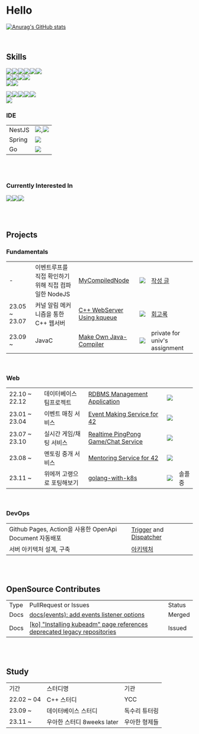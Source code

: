 # Hello

[![Anurag's GitHub stats](https://github-readme-stats.vercel.app/api?username=koreanddinghwan&theme=radical)](https://github.com/anuraghazra/github-readme-stats)
  
<!-- https://simpleicons.org/  -->
<!-- <img src="https://img.shields.io/badge/기술이름-색상번호?style=for-the-badge&logo=아이콘이름&logoColor=white">  -->

<br>

## Skills

 <img src="https://img.shields.io/badge/Go-00ADD8?style=for-the-badge&logo=Go&logoColor=white"><img src="https://img.shields.io/badge/C-A8B9CC?style=for-the-badge&logo=C&logoColor=white"><img src="https://img.shields.io/badge/C++-00599C?style=for-the-badge&logo=C++&logoColor=white"><img src="https://img.shields.io/badge/linux-00599C?style=for-the-badge&logo=linux&logoColor=white"><img src="https://img.shields.io/badge/docker-00599C?style=for-the-badge&logo=docker&logoColor=white"><img src="https://img.shields.io/badge/Nginx-009639?style=for-the-badge&logo=nginx&logoColor=white">  
<img src="https://img.shields.io/badge/TypeScript-3178C6?style=for-the-badge&logo=TypeScript&logoColor=white"><img src="https://img.shields.io/badge/Node.js-339933?style=for-the-badge&logo=node.js&logoColor=white"><img src="https://img.shields.io/badge/NestJS-E0234E?style=for-the-badge&logo=NestJS&logoColor=white"><img src="https://img.shields.io/badge/Express-000000?style=for-the-badge&logo=Express&logoColor=white">  
<img src="https://img.shields.io/badge/TypeOrm-E0234E?style=for-the-badge&logo=TypeOrm&logoColor=white"><img src="https://img.shields.io/badge/MySQL-4479A1?style=for-the-badge&logo=MySQL&logoColor=white">


<img src="https://img.shields.io/badge/Amazon AWS-FF9900?style=for-the-badge&logo=Amazon AWS&logoColor=white"><img src="https://img.shields.io/badge/AWS Lambda-FF9900?style=for-the-badge&logo=AWS Lambda&logoColor=white"><img src="https://img.shields.io/badge/Amazon S3-569A31?style=for-the-badge&logo=Amazon S3&logoColor=white"><img src="https://img.shields.io/badge/Amazon RDS-527FFF?style=for-the-badge&logo=Amazon RDS&logoColor=white"><img src="https://img.shields.io/badge/Amazon EC2-527FFF?style=for-the-badge&logo=Amazon EC2&logoColor=white">  
<img src="https://img.shields.io/badge/SonarQube-4E9BCD?style=for-the-badge&logo=SonarQube&logoColor=white">  

### IDE

|||
|---|---|
|NestJS|<img src="https://img.shields.io/badge/Vim-019733?style=for-the-badge&logo=Vim&logoColor=white">,<img src="https://img.shields.io/badge/Neovim-57A143?style=for-the-badge&logo=Neovim&logoColor=white">|
|Spring|<img src="https://img.shields.io/badge/intellijidea-000000?style=for-the-badge&logo=intellijidea&logoColor=white">|
|Go|<img src="https://img.shields.io/badge/GoLand-000000?style=for-the-badge&logo=GoLand&logoColor=white">|

<br>
<br>

### Currently Interested In

<img src="https://img.shields.io/badge/Go-00ADD8?style=for-the-badge&logo=Go&logoColor=white"><img src="https://img.shields.io/badge/Kubernetes-326CE5?style=for-the-badge&logo=Kubernetes&logoColor=white"><img src="https://img.shields.io/badge/Spring Boot-6DB33F?style=for-the-badge&logo=Spring Boot&logoColor=white">

<br>
<br>



## Projects

### Fundamentals

| | | |||
|---|---|---|---|---|
| -  | 이벤트루프를 직접 확인하기위해 직접 컴파일한 NodeJS  | [MyCompiledNode](https://github.com/koreanddinghwan/myCompiledNode)| <img src="https://img.shields.io/badge/C++-00599C?style=for-the-badge&logo=C++&logoColor=white"> |[작성 글](https://koreanddinghwan.github.io/nodejs/1/) |
|23.05 ~ 23.07| 커널 알림 메커니즘을 통한 C++ 웹서버 | [C++ WebServer Using kqueue](https://github.com/koreanddinghwan/nginx-like-webserv-using-kqueue)|<img src="https://img.shields.io/badge/C++-00599C?style=for-the-badge&logo=C++&logoColor=white">|[회고록](https://velog.io/@koreanddinghwan/%ED%9A%8C%EA%B3%A0%EB%A1%9DWebServ)|
|23.09 ~ | JavaC | [Make Own Java-Compiler](https://github.com/koreanddinghwan/javac) | <img src="https://img.shields.io/badge/Java-00599C?style=for-the-badge&logo=Java&logoColor=white"> | private for univ's assignment|

<br>

### Web

| | | |||
|---|---|---|---|---|
|22.10 ~ 22.12| 데이터베이스 팀프로젝트 |[RDBMS Management Application](https://github.com/PreswotLab/preswotlab)|<img src="https://img.shields.io/badge/Express-000000?style=for-the-badge&logo=Express&logoColor=white">||
|23.01 ~ 23.04| 이벤트 매칭 서비스 |[Event Making Service for 42](https://github.com/42projectPeople)|<img src="https://img.shields.io/badge/NestJS-E0234E?style=for-the-badge&logo=NestJS&logoColor=white">||
|23.07 ~ 23.10| 실시간 게임/채팅 서비스 |[Realtime PingPong Game/Chat Service](https://github.com/42-pingpong/backend)|<img src="https://img.shields.io/badge/NestJS-E0234E?style=for-the-badge&logo=NestJS&logoColor=white">||
|23.08 ~ | 멘토링 중개 서비스 |[Mentoring Service for 42](https://github.com/manito42/backend)|<img src="https://img.shields.io/badge/NestJS-E0234E?style=for-the-badge&logo=NestJS&logoColor=white">||
|23.11 ~ | 위에꺼 고랭으로 포팅해보기 |[golang-with-k8s](https://github.com/8-weeks-later/golang-with-k8s)|<img src="https://img.shields.io/badge/Go-00ADD8?style=for-the-badge&logo=Go&logoColor=white">| 솔플중 |

<br>

### DevOps

||||
|---|---|---|
| Github Pages, Action을 사용한 OpenApi Document 자동배포 |  [Trigger](https://github.com/manito42/backend/blob/master/.github/workflows/deploy-api-docs.yml) and [Dispatcher](https://github.com/manito42/api-docs/blob/master/.github/workflows/download-apidocs.yml) | |
| 서버 아키텍처 설계, 구축 | [아키텍처](https://github.com/manito42/backend/wiki#architecture)| |

<!--![Anurag's GitHub stats](https://github-readme-stats.vercel.app/api?username=koreanddinghwan&show_icons=true&theme=radical)-->
<!--![BOJ](http://mazassumnida.wtf/api/v2/generate_badge?boj=rkdaudghks99)-->
<!-- ![Solved.ac프로필](https://solved.ac/rkdaudghks99) -->

<br><br>

## OpenSource Contributes

||||
|---|---|---|
| Type| PullRequest or Issues | Status |
| Docs | [docs(events): add events listener options](https://github.com/nestjs/docs.nestjs.com/pull/2888)| Merged |
| Docs | [\[ko\] "Installing kubeadm" page references deprecated legacy repositories](https://github.com/kubernetes/website/issues/43628?notification_referrer_id=NT_kwDOBIvsCrM4MTM5NDExNTUxOjc2Mjc4Nzk0) | Issued |

<br><br>

## Study

||||
|---|---|---|
|기간|스터디명| 기관 |
|22.02 ~ 04 | C++ 스터디 | YCC |
|23.09 ~ | 데이터베이스 스터디 | 독수리 튜터링 |
|23.11 ~ | 우아한 스터디 8weeks later| 우아한 형제들 |
